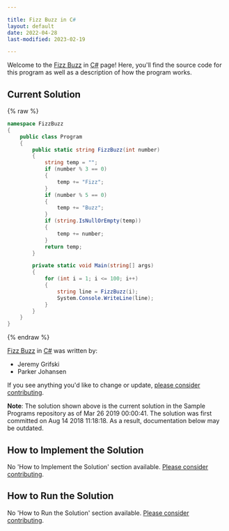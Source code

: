 ```yaml
---

title: Fizz Buzz in C#
layout: default
date: 2022-04-28
last-modified: 2023-02-19

---
```


Welcome to the [Fizz Buzz](https://sampleprograms.io/projects/fizz-buzz) in [C#](https://sampleprograms.io/languages/c-sharp) page! Here, you'll find the source code for this program as well as a description of how the program works.

## Current Solution

{% raw %}

```c#
namespace FizzBuzz
{
    public class Program
    {
        public static string FizzBuzz(int number)
        {
            string temp = "";
            if (number % 3 == 0)
            {
                temp += "Fizz";
            }
            if (number % 5 == 0)
            {
                temp += "Buzz";
            }
            if (string.IsNullOrEmpty(temp))
            {
                temp += number;
            }
            return temp;
        }

        private static void Main(string[] args)
        {
            for (int i = 1; i <= 100; i++)
            {
                string line = FizzBuzz(i);
                System.Console.WriteLine(line);
            }
        }
    }
}
```

{% endraw %}

[Fizz Buzz](https://sampleprograms.io/projects/fizz-buzz) in [C#](https://sampleprograms.io/languages/c-sharp) was written by:

- Jeremy Grifski
- Parker Johansen

If you see anything you'd like to change or update, [please consider contributing](https://github.com/TheRenegadeCoder/sample-programs).

**Note**: The solution shown above is the current solution in the Sample Programs repository as of Mar 26 2019 00:00:41. The solution was first committed on Aug 14 2018 11:18:18. As a result, documentation below may be outdated.

## How to Implement the Solution

No 'How to Implement the Solution' section available. [Please consider contributing](https://github.com/TheRenegadeCoder/sample-programs-website).

## How to Run the Solution

No 'How to Run the Solution' section available. [Please consider contributing](https://github.com/TheRenegadeCoder/sample-programs-website).